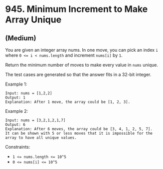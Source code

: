 # 945. Minimum Increment to Make Array Unique
## (Medium)

You are given an integer array nums. In one move, you can pick an index `i` where `0 <= i < nums.length` and increment `nums[i]` by `1`.

Return the minimum number of moves to make every value in `nums` unique.

The test cases are generated so that the answer fits in a 32-bit integer.


Example 1:

```
Input: nums = [1,2,2]
Output: 1
Explanation: After 1 move, the array could be [1, 2, 3].
```

Example 2:

```
Input: nums = [3,2,1,2,1,7]
Output: 6
Explanation: After 6 moves, the array could be [3, 4, 1, 2, 5, 7].
It can be shown with 5 or less moves that it is impossible for the array to have all unique values.
```

Constraints:

- `1 <= nums.length <= 10^5`
- `0 <= nums[i] <= 10^5`
